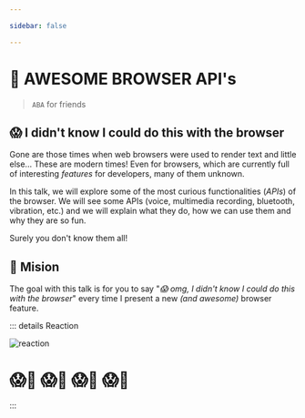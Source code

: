 ```yaml
---

sidebar: false

---
```


# 🦄 AWESOME BROWSER API's

> `ABA` for friends

## 😱 I didn't know I could do this with the browser

Gone are those times when web browsers were used to render text and little else...
These are modern times! Even for browsers, which are currently full of interesting _features_ for developers, many of them unknown.

In this talk, we will explore some of the most curious functionalities (_APIs_) of the browser.
We will see some APIs (voice, multimedia recording, bluetooth, vibration, etc.) and we will explain what they do, how we can use them and why they are so fun.

Surely you don't know them all!

## 🚀 Mision
The goal with this talk is for you to say "_😱 omg, I didn't know I could do this with the browser_" every time I present a new _(and awesome)_ browser feature.

::: details Reaction


![reaction](/img/reaction.gif)
# 😱👏 😱👏 😱👏 😱👏
:::
